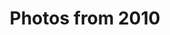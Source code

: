 ---
layout: photo_set
title: Photos from 2010
permalink: /photography/2010/

photos:
    set: 2010
    size: 67
---